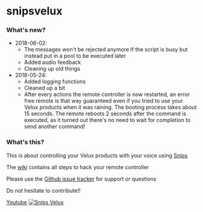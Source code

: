 # snipsvelux

### What's new?

* 2018-06-02:
    * The messages won't be rejected anymore if the script is busy but instead put in a pool to be executed later
    * Added audio feedback
    * Cleaning up old things
* 2018-05-24:
    * Added logging functions
    * Cleaned  up a bit
    * After every actions the remote controller is now restarted, an error free remote is that way guaranteed even if you tried to use your Velux products when it was raining. The booting process takes about 15 seconds. The remote reboots 2 seconds after the command is executed, as it turned out there's no need to wait for completion to send another command!


### What's this?

This is about controlling your Velux products with your voice using [Snips](https://snips.ai)

The [wiki](https://github.com/Psychokiller1888/snipsvelux/wiki) contains all steps to hack your remote controller

Please use the [Github issue tracker](https://github.com/Psychokiller1888/snipsvelux/issues) for support or questions

Do not hesitate to contribute!!

[Youtube](https://www.youtube.com/watch?v=ukkOLqcm2CY£)
[![Snips Velux](https://puu.sh/A6YQ6.png)](https://www.youtube.com/watch?v=ukkOLqcm2CY£)
